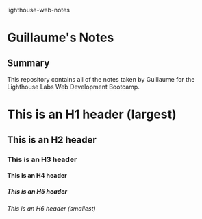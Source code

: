 lighthouse-web-notes
# Guillaume's Notes
## Summary 

This repository contains all of the notes taken by Guillaume for the Lighthouse Labs Web Development Bootcamp.

# This is an H1 header (largest)
## This is an H2 header 
### This is an H3 header 
#### This is an H4 header 
##### This is an H5 header 
###### This is an H6 header (smallest)